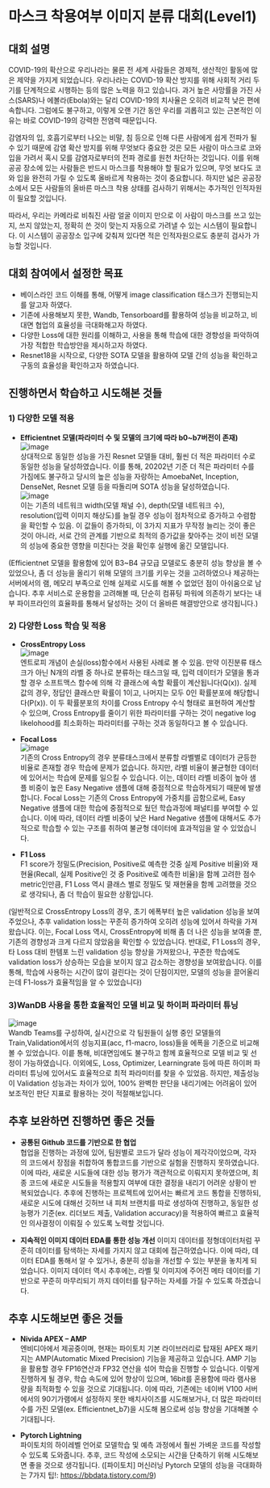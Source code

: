 # 마스크 착용여부 이미지 분류 대회(Level1)

## 대회 설명
COVID-19의 확산으로 우리나라는 물론 전 세계 사람들은 경제적, 생산적인 활동에 많은 제약을 가지게 되었습니다. 우리나라는 COVID-19 확산 방지를 위해 사회적 거리 두기를 단계적으로 시행하는 등의 많은 노력을 하고 있습니다. 과거 높은 사망률을 가진 사스(SARS)나 에볼라(Ebola)와는 달리 COVID-19의 치사율은 오히려 비교적 낮은 편에 속합니다. 그럼에도 불구하고, 이렇게 오랜 기간 동안 우리를 괴롭히고 있는 근본적인 이유는 바로 COVID-19의 강력한 전염력 때문입니다.

감염자의 입, 호흡기로부터 나오는 비말, 침 등으로 인해 다른 사람에게 쉽게 전파가 될 수 있기 때문에 감염 확산 방지를 위해 무엇보다 중요한 것은 모든 사람이 마스크로 코와 입을 가려서 혹시 모를 감염자로부터의 전파 경로를 원천 차단하는 것입니다. 이를 위해 공공 장소에 있는 사람들은 반드시 마스크를 착용해야 할 필요가 있으며, 무엇 보다도 코와 입을 완전히 가릴 수 있도록 올바르게 착용하는 것이 중요합니다. 하지만 넓은 공공장소에서 모든 사람들의 올바른 마스크 착용 상태를 검사하기 위해서는 추가적인 인적자원이 필요할 것입니다.

따라서, 우리는 카메라로 비춰진 사람 얼굴 이미지 만으로 이 사람이 마스크를 쓰고 있는지, 쓰지 않았는지, 정확히 쓴 것이 맞는지 자동으로 가려낼 수 있는 시스템이 필요합니다. 이 시스템이 공공장소 입구에 갖춰져 있다면 적은 인적자원으로도 충분히 검사가 가능할 것입니다.



## 대회 참여에서 설정한 목표
- 베이스라인 코드 이해를 통해, 어떻게 image classification 태스크가 진행되는지를 알고자 하였다.
- 기존에 사용해보지 못한, Wandb, Tensorboard를 활용하여 성능을 비교하고, 비대면 협업의 효율성을 극대화해고자 하였다.
- 다양한 Loss에 대한 원리를 이해하고, 사용을 통해 학습에 대한 경향성을 파악하여 가장 적합한 학습방안을 제시하고자 하였다.
- Resnet18을 시작으로, 다양한 SOTA 모델을 활용하여 모델 간의 성능을 확인하고 구동의 효율성을 확인하고자 하였습니다.



## 진행하면서 학습하고 시도해본 것들

### 1) 다양한 모델 적용
- **Efficientnet 모델(파라미터 수 및 모델의 크기에 따라 b0~b7버전이 존재)**
![image](https://user-images.githubusercontent.com/53209003/156936117-980d991b-0769-4dcd-8630-e606e8c75b3e.png)   
 상대적으로 동일한 성능을 가진 Resnet 모델들 대비, 훨씬 더 적은 파라미터 수로 동일한 성능을 달성하였습니다. 이를 통해, 20202년 기준 더 적은 파라미터 수를 가짐에도 불구하고 당시의 높은 성능을 자랑하는 AmoebaNet, Inception, DenseNet, Resnet 모델 등을 따돌리며 SOTA 성능을 달성하였습니다.   
 ![image](https://user-images.githubusercontent.com/53209003/156936269-2b789b64-cc7e-4335-a065-cedc44206ee8.png)   
이는 기존의 네트워크 width(모델 채널 수), depth(모델 네트워크 수), resolution(입력 이미지 해상도)를 늘릴 경우 성능이 점차적으로 증가하고 수렴함을 확인할 수 있음. 이 값들이 증가하되, 이 3가지 지표가 무작정 늘리는 것이 좋은 것이 아니라, 서로 간의 관계를 기반으로 최적의 증가값을 찾아주는 것이 비전 모델의 성능에 중요한 영향을 미친다는 것을 확인후 실행에 옮긴 모델입니다.

(Efficientnet 모델을 활용함에 있어 B3~B4 규모급 모델로도 충분히 성능 향상을 볼 수 있었으나, 좀 더 성능을 올리기 위해 모델의 크기를 키우는 것을 고려하였으나 제공하는 서버에서의 램, 메모리 부족으로 인해 실제로 시도를 해볼 수 없었던 점이 아쉬움으로 남습니다. 추후 서비스로 운용함을 고려해볼 때, 단순히 컴퓨팅 파워에 의존하기 보다는 내부 파이프라인의 효율화를 통해서 달성하는 것이 더 올바른 해결방안으로 생각됩니다.)

### 2) 다양한 Loss 학습 및 적용
- **CrossEntropy Loss**   
![image](https://user-images.githubusercontent.com/53209003/156934799-f7ad4c0c-5f38-46af-9342-16a008444f26.png)     
엔트로피 개념이 손실(loss)함수에서 사용된 사례로 볼 수 있음. 만약 이진분류 태스크가 아닌 N개의 라벨 중 하나로 분류하는 태스크일 때, 입력 데이터가 모델을 통과할 경우 소프트맥스 함수에 의해 각 클래스에 속할 확률이 계산됩니다(Q(x)). 실제 값의 경우, 정답인 클래스만 확률이 1이고, 나머지는 모두 0인 확률분포에 해당합니다(P(x)). 이 두 확률분포의 차이를 Cross Entropy 수식 형태로 표현하여 계산할 수 있으며, Cross Entropy를 줄이기 위한 파라미터를 구하는 것이 negative log likelohood를 최소화하는 파라미터를 구하는 것과 동일하다고 볼 수 있습니다.

- **Focal Loss**   
![image](https://user-images.githubusercontent.com/53209003/156935353-b9c58874-17bd-4cf9-b437-147c4f6d568a.png)    
기존의 Cross Entropy의 경우 분류태스크에서 분류할 라벨별로 데이터가 균등한 비율로 존재할 경우 학습에 문제가 없습니다. 하지만, 라벨 비율이 불균형한 데이터에 있어서는 학습에 문제를 일으킬 수 있습니다. 이는, 데이터 라벨 비중이 높아 샘플 비중이 높은 Easy Negative 샘플에 대해 중점적으로 학습하게되기 때문에 발생합니다. Focal Loss는 기존의 Cross Entropy에 가중치를 곱함으로써, Easy Negative 샘플에 대한 학습에 중점적으로 뒀던 학습과정에 패널티를 부여할 수 있습니다. 이에 따라, 데이터 라벨 비중이 낮은 Hard Negative 샘플에 대해서도 추가적으로 학습할 수 있는 구조를 취하여 불균형 데이터에 효과적임을 알 수 있었습니다.

- **F1 Loss**   
F1 score가 정밀도(Precision, Positive로 예측한 것중 실제 Positive 비율)와 재현율(Recall, 실제 Positive인 것 중 Positive로 예측한 비율)을 함께 고려한 점수 metric인만큼, F1 Loss 역시 
클래스 별로 정밀도 및 재현율을 함께 고려했을 것으로 생각되나, 좀 더 학습이 필요한 상황입니다. 

(일반적으로 CrossEntropy Loss의 경우, 초기 에폭부터 높은 validation 성능을 보여주었으나, 추후 validation loss는 꾸준히 증가하여 오히려 성능에 있어서 하락을 가져왔습니다. 이는, Focal Loss 역시, CrossEntropy에 비해 좀 더 나은 성능을 보여줄 뿐, 기존의 경향성과 크게 다르지 않았음을 확인할 수 있었습니다. 반대로, F1 Loss의 경우, 타 Loss 대비 한템포 느린 validation 성능 향상을 가져왔으나, 꾸준한 학습에도 validation loss가 상승하는 모습을 보이지 않고 감소하는 경향성을 보여왔습니다. 이를 통해, 학습에 사용하는 시간이 많이 걸린다는 것이 단점이지만, 모델의 성능을 끌어올리는데 F1-loss가 효율적임을 알 수 있었습니다)

### 3)WanDB 사용을 통한 효율적인 모델 비교 및 하이퍼 파라미터 튜닝 
![image](https://user-images.githubusercontent.com/53209003/156936616-585a1e1d-2010-4ec2-80c7-97c39c9d6f71.png)    
Wandb Teams를 구성하여, 실시간으로 각 팀원들이 실행 중인 모델들의 Train,Validation에서의 성능지표(acc, f1-macro, loss)들을 에폭을 기준으로 비교해볼 수 있었습니다. 이릍 통해, 비대면임에도 불구하고 함께 효율적으로 모델 비교 및 선정이 가능하였습니다. 이외에도, Loss, Optimizer, Learningrate 등에 따른 하이퍼 파라미터 튜닝에 있어서도 효율적으로 최적 파라미터를 찾을 수 있었음. 하지만, 제출성능이 Validation 성능과는 차이가 있어, 100% 완벽한 판단을 내리기에는 어려움이 있어 보조적인 판단 지표로 활용하는 것이 적절해보입니다.


## 추후 보완하면 진행하면 좋은 것들
- **공통된 Github 코드를 기반으로 한 협업**  
협업을 진행하는 과정에 있어, 팀원별로 코드가 달라 성능이 제각각이었으며, 각자의 코드에서 장점을 취합하여 통합코드를 기반으로 실험을 진행하지 못하였습니다. 이에 따라, 새로운 시도들에 대한 성능 평가가 객관적으로 이뤄지지 못하였으며, 최종 코드에 새로운 시도들을 적용할지 여부에 대한 결정을 내리기 어려운 상황이 반복되었습니다. 추후에 진행하는 프로젝트에 있어서는 빠르게 코드 통합을 진행하되, 새로운 시도에 대해선 깃허브 내 피처 브랜치를 따로 생성하여 진행하고, 동일한 성능평가 기준(ex. 리더보드 제출, Validation accuracy)을 적용하여 빠르고 효율적인 의사결정이 이뤄질 수 있도록 노력할 것입니다.

- **지속적인 이미지 데이터 EDA를 통한 성능 개선**
이미지 데이터를 정형데이터처럼 꾸준히 데이터를 탐색하는 자세를 가지지 않고 대회에 접근하였습니다. 이에 따라, 데이터 EDA를 통해서 알 수 있거나, 충분히 성능을 개선할 수 있는 부분을 놓치게 되었습니다. 이미지 데이터 역시 추후에는, 라벨 및 이미지에 주어진 메타 데이터를 기반으로 꾸준히 마무리되기 까지 데이터를 탐구하는 자세를 가질 수 있도록 하겠습니다. 



## 추후 시도해보면 좋은 것들
-	**Nivida APEX – AMP**   
엔비디아에서 제공중이며, 현재는 파이토치 기본 라이브러리로 탑재된 APEX 패키지는 AMP(Automatic Mixed Precision) 기능을 제공하고 있습니다. AMP 기능을 활용할 경우 FP16연산과 FP32 연산을 섞어 학습을 진행할 수 있습니다. 이렇게 진행하게 될 경우, 학습 속도에 있어 향상이 있으며, 16bit를 혼용함에 따라 램사용량을 최적화할 수 있을 것으로 기대됩니다. 이에 따라, 기존에는 네이버 V100 서버에서의 90기가램에서 설정하지 못한 배치사이즈를 시도해보거나, 더 많은 파라미터 수를 가진 모델(ex. Efficientnet_b7)을 시도해 봄으로써 성능 향상을 기대해볼 수 기대됩니다.

-	**Pytorch Lightning**   
파이토치의 하이레벨 언어로 모델학습 및 예측 과정에서 훨씬 가벼운 코드를 작성할 수 있도록 도와줍니다. 추후, 코드 작성에 소모되는 시간을 단축하기 위해 시도해보면 좋을 것으로 생각됩니다. 
([파이토치] 머신러닝 Pytorch 모델의 성능을 극대화하는 7가지 팁!: https://bbdata.tistory.com/9)

